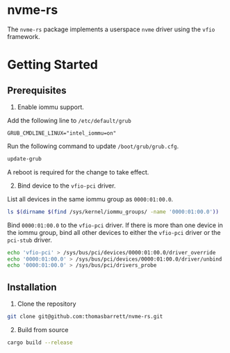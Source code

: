 # nvme-rs
The `nvme-rs` package implements a userspace `nvme` driver using the `vfio` framework.

# Getting Started

## Prerequisites
1. Enable iommu support.

Add the following line to `/etc/default/grub`
```
GRUB_CMDLINE_LINUX="intel_iommu=on"
```

Run the following command to update `/boot/grub/grub.cfg`.
```sh
update-grub
```

A reboot is required for the change to take effect.

2. Bind device to the `vfio-pci` driver.

List all devices in the same iommu group as `0000:01:00.0`.
```sh
ls $(dirname $(find /sys/kernel/iommu_groups/ -name '0000:01:00.0'))
```

Bind `0000:01:00.0` to the `vfio-pci` driver. If there is more than one
device in the iommu group, bind all other devices to either the `vfio-pci`
driver or the `pci-stub` driver.
```sh
echo 'vfio-pci' > /sys/bus/pci/devices/0000:01:00.0/driver_override
echo '0000:01:00.0' > /sys/bus/pci/devices/0000:01:00.0/driver/unbind
echo '0000:01:00.0' > /sys/bus/pci/drivers_probe
```

## Installation
1. Clone the repository
```sh
git clone git@github.com:thomasbarrett/nvme-rs.git
```

2. Build from source
```sh
cargo build --release
```
